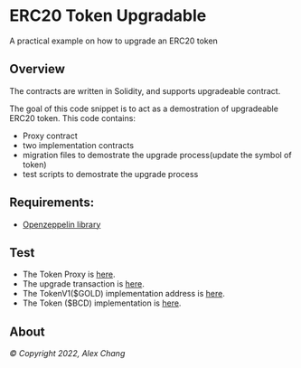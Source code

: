 # ERC20 Token Upgradable 

A practical example on how to upgrade an ERC20 token


## Overview

The contracts are written in Solidity, and supports upgradeable contract. 

The goal of this code snippet is to act as a demostration of upgradeable ERC20 token. This code contains:

- Proxy contract 
- two implementation contracts 
- migration files to demostrate the upgrade process(update the symbol of token) 
- test scripts to demostrate the upgrade process 

## Requirements:

- [Openzeppelin library](https://github.com/OpenZeppelin/openzeppelin-contracts)

## Test

- The Token Proxy is [here](https://mumbai.polygonscan.com/address/0x241aFf8Cad56D43604D9EBD52A66795b350BDd1E#code).
- The upgrade transaction is [here](https://mumbai.polygonscan.com/tx/0x7445a2a132dac68adc77aa9e73924bf01074d6d5f5fc54378a61c5b7e824b623).
- The TokenV1($GOLD) implementation address is [here](https://mumbai.polygonscan.com/address/0xb3a78e4dadb05f1ba93dc48f4b7ba3205567bd1c#code).
- The Token ($BCD) implementation is [here](https://mumbai.polygonscan.com/address/0xdba562edb2a887ac05a9451c5cab54c917a73733#code).

## About

_© Copyright 2022, Alex Chang_
